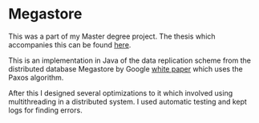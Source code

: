 Megastore
=========

This was a part of my Master degree project. The thesis which accompanies this can be found [here](http://dare.uva.nl/cgi/arno/show.cgi?fid=557481).

This is an implementation in Java of the data replication scheme from the distributed database Megastore by Google [white paper](http://cidrdb.org/cidr2011/Papers/CIDR11_Paper32.pdf) which uses the Paxos algorithm. 

After this I designed several optimizations to it which involved using multithreading in a distributed system. I used automatic testing and kept logs for finding errors. 
